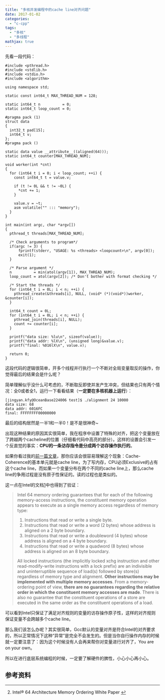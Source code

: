 ```yaml
---
title: "多核并发编程中的cache line对齐问题"
date: 2017-01-02
categories: 
  - "c-cpp"
tags: 
  - "多核"
  - "多线程"
mathjax: true
---
```


先看一段代码：

```
#include <pthread.h>
#include <stdlib.h>
#include <stdio.h>
#include <algorithm>

using namespace std;

static const int64_t MAX_THREAD_NUM = 128;

static int64_t n          = 0;
static int64_t loop_count = 0;

#pragma pack (1)
struct data
{
  int32_t pad[15];
  int64_t v;
};
#pragma pack ()

static data value __attribute__((aligned(64)));
static int64_t counter[MAX_THREAD_NUM];

void worker(int *cnt)
{
  for (int64_t i = 0; i < loop_count; ++i) {
    const int64_t t = value.v;

    if (t != 0L && t != ~0L) {
      *cnt += 1;
    }

    value.v = ~t;
    asm volatile("" ::: "memory");
  }
}

int main(int argc, char *argv[])
{
  pthread_t threads[MAX_THREAD_NUM];

  /* Check arguments to program*/
  if(argc != 3) {
      fprintf(stderr, "USAGE: %s <threads> <loopcount>\n", argv[0]);
      exit(1);
  }

  /* Parse argument */
  n          = min(atol(argv[1]), MAX_THREAD_NUM);
  loop_count = atol(argv[2]); /* Don't bother with format checking */

  /* Start the threads */
  for (int64_t i = 0L; i < n; ++i) {
    pthread_create(&threads[i], NULL, (void* (*)(void*))worker, &counter[i]);
  }

  int64_t count = 0L;
  for (int64_t i = 0L; i < n; ++i) {
    pthread_join(threads[i], NULL);
    count += counter[i];
  }

  printf("data size: %lu\n", sizeof(value));
  printf("data addr: %lX\n", (unsigned long)&value.v);
  printf("final: %016lX\n", value.v);

  return 0;
}

```

这段代码的逻辑很简单，开多个线程并行执行一个不断对全局变量取反的操作，你觉得最后的结果会是什么呢？

<!--more-->

简单理解似乎没什么可考虑的，不断取反即使并发产生冲突，但结果也只有两个情况：全0或者全1，运行一下看看结果（**一定要在多核机器上运行**）：

```
[jingyan.kfy@OceanBase224006 test]$ ./alignment 24 10000
data size: 68
data addr: 6016FC
final: FFFFFFFF00000000
```

最后的结构居然是一半1和一半0！是不是很神奇~

出现这种结果的原因其实很简单，我在程序中设置了特殊的对齐，把这个变量放在了跨越两个cacheline的位置（仔细看代码中高亮的部分）。这样的设置会引发一个反直觉的事实：**CPU的一条访存指令是分成两个访存操作执行的**。

如果你看过我的[前一篇文章](/posts/2016-10-*-cache-coherence-sequential-consistency-and-memory-barrier/)，那你应该会很容易理解这个现象：Cache-Coherence的基本单元就是cache line，为了写内存，CPU必须Exclusive的占有这个cache line，而如果一个变量分布在两个不同的cache line上，那么cache line的争用过程是没有原子性保证的。读的过程也是类似的。

这一点在Intel的文档[1](#fn-1610-intel)中也得到了验证：

> Intel 64 memory ordering guarantees that for each of the following memory-access instructions, the constituent memory operation appears to execute as a single memory access regardless of memory type:
> 
> 1. Instructions that read or write a single byte.
> 2. Instructions that read or write a word (2 bytes) whose address is aligned on a 2 byte boundary.
> 3. Instructions that read or write a doubleword (4 bytes) whose address is aligned on a 4 byte boundary.
> 4. Instructions that read or write a quadword (8 bytes) whose address is aligned on an 8 byte boundary.
> 
> All locked instructions (the implicitly locked xchg instruction and other read-modify-write instructions with a lock prefix) are an indivisible and uninterruptible sequence of load(s) followed by store(s) regardless of memory type and alignment. **Other instructions may be implemented with multiple memory accesses**. From a memory- ordering point of view, **there are no guarantees regarding the relative order in which the constituent memory accesses are made**. There is also no guarantee that the constituent operations of a store are executed in the same order as the constituent operations of a load.

可以看到Intel只保证了满足对齐规则的变量的访存操作原子性，这样的对齐规则保证变量不会跨越多个cache line。

那么我们该怎么办呢？其实很简单，Gcc默认的变量对齐是符合Intel的对齐要求的，所以正常情况下这种“异常”是完全不会发生的。但是当你自行操作内存的时候就一定要注意了：因为这个时候没有人会再来帮你对变量进行对齐了，You are on your own。

所以在进行底层系统编程的时候，一定要了解硬件的脾性，小心小心再小心。

## 参考资料

* * *

2. Intel® 64 Architecture Memory Ordering White Paper [↩](#fnref-1610-intel)
